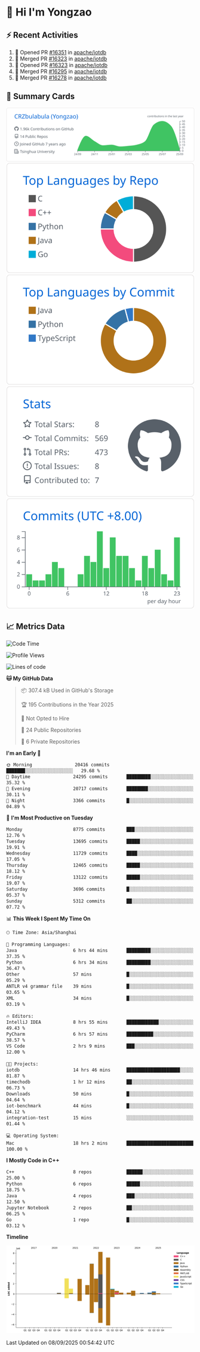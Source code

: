 # 👋 Hi I'm Yongzao

## ⚡ Recent Activities
<!--START_SECTION:activity-->
1. 💪 Opened PR [#16351](https://github.com/apache/iotdb/pull/16351) in [apache/iotdb](https://github.com/apache/iotdb)
2. 🎉 Merged PR [#16323](https://github.com/apache/iotdb/pull/16323) in [apache/iotdb](https://github.com/apache/iotdb)
3. 💪 Opened PR [#16323](https://github.com/apache/iotdb/pull/16323) in [apache/iotdb](https://github.com/apache/iotdb)
4. 🎉 Merged PR [#16295](https://github.com/apache/iotdb/pull/16295) in [apache/iotdb](https://github.com/apache/iotdb)
5. 🎉 Merged PR [#16278](https://github.com/apache/iotdb/pull/16278) in [apache/iotdb](https://github.com/apache/iotdb)
<!--END_SECTION:activity-->

## 🎑 Summary Cards

[![](https://raw.githubusercontent.com/CRZbulabula/CRZbulabula/main/profile-summary-card-output/github/0-profile-details.svg)](https://github.com/vn7n24fzkq/github-profile-summary-cards)
[![](https://raw.githubusercontent.com/CRZbulabula/CRZbulabula/main/profile-summary-card-output/github/1-repos-per-language.svg)](https://github.com/vn7n24fzkq/github-profile-summary-cards) [![](https://raw.githubusercontent.com/CRZbulabula/CRZbulabula/main/profile-summary-card-output/github/2-most-commit-language.svg)](https://github.com/vn7n24fzkq/github-profile-summary-cards)
[![](https://raw.githubusercontent.com/CRZbulabula/CRZbulabula/main/profile-summary-card-output/github/3-stats.svg)](https://github.com/vn7n24fzkq/github-profile-summary-cards) [![](https://raw.githubusercontent.com/CRZbulabula/CRZbulabula/main/profile-summary-card-output/github/4-productive-time.svg)](https://github.com/vn7n24fzkq/github-profile-summary-cards)

## 📈 Metrics Data

<!--START_SECTION:waka-->
![Code Time](http://img.shields.io/badge/Code%20Time-1%2C177%20hrs%2053%20mins-blue)

![Profile Views](http://img.shields.io/badge/Profile%20Views-0-blue)

![Lines of code](https://img.shields.io/badge/From%20Hello%20World%20I%27ve%20Written-36.8%20million%20lines%20of%20code-blue)

**🐱 My GitHub Data** 

> 📦 307.4 kB Used in GitHub's Storage 
 > 
> 🏆 195 Contributions in the Year 2025
 > 
> 🚫 Not Opted to Hire
 > 
> 📜 24 Public Repositories 
 > 
> 🔑 6 Private Repositories 
 > 
**I'm an Early 🐤** 

```text
🌞 Morning                20416 commits       ███████░░░░░░░░░░░░░░░░░░   29.68 % 
🌆 Daytime                24295 commits       █████████░░░░░░░░░░░░░░░░   35.32 % 
🌃 Evening                20717 commits       ████████░░░░░░░░░░░░░░░░░   30.11 % 
🌙 Night                  3366 commits        █░░░░░░░░░░░░░░░░░░░░░░░░   04.89 % 
```
📅 **I'm Most Productive on Tuesday** 

```text
Monday                   8775 commits        ███░░░░░░░░░░░░░░░░░░░░░░   12.76 % 
Tuesday                  13695 commits       █████░░░░░░░░░░░░░░░░░░░░   19.91 % 
Wednesday                11729 commits       ████░░░░░░░░░░░░░░░░░░░░░   17.05 % 
Thursday                 12465 commits       █████░░░░░░░░░░░░░░░░░░░░   18.12 % 
Friday                   13122 commits       █████░░░░░░░░░░░░░░░░░░░░   19.07 % 
Saturday                 3696 commits        █░░░░░░░░░░░░░░░░░░░░░░░░   05.37 % 
Sunday                   5312 commits        ██░░░░░░░░░░░░░░░░░░░░░░░   07.72 % 
```


📊 **This Week I Spent My Time On** 

```text
🕑︎ Time Zone: Asia/Shanghai

💬 Programming Languages: 
Java                     6 hrs 44 mins       █████████░░░░░░░░░░░░░░░░   37.35 % 
Python                   6 hrs 34 mins       █████████░░░░░░░░░░░░░░░░   36.47 % 
Other                    57 mins             █░░░░░░░░░░░░░░░░░░░░░░░░   05.29 % 
ANTLR v4 grammar file    39 mins             █░░░░░░░░░░░░░░░░░░░░░░░░   03.65 % 
XML                      34 mins             █░░░░░░░░░░░░░░░░░░░░░░░░   03.19 % 

🔥 Editors: 
IntelliJ IDEA            8 hrs 55 mins       ████████████░░░░░░░░░░░░░   49.43 % 
PyCharm                  6 hrs 57 mins       ██████████░░░░░░░░░░░░░░░   38.57 % 
VS Code                  2 hrs 9 mins        ███░░░░░░░░░░░░░░░░░░░░░░   12.00 % 

🐱‍💻 Projects: 
iotdb                    14 hrs 46 mins      ████████████████████░░░░░   81.87 % 
timechodb                1 hr 12 mins        ██░░░░░░░░░░░░░░░░░░░░░░░   06.73 % 
Downloads                50 mins             █░░░░░░░░░░░░░░░░░░░░░░░░   04.64 % 
iot-benchmark            44 mins             █░░░░░░░░░░░░░░░░░░░░░░░░   04.12 % 
integration-test         15 mins             ░░░░░░░░░░░░░░░░░░░░░░░░░   01.44 % 

💻 Operating System: 
Mac                      18 hrs 2 mins       █████████████████████████   100.00 % 
```

**I Mostly Code in C++** 

```text
C++                      8 repos             ██████░░░░░░░░░░░░░░░░░░░   25.00 % 
Python                   6 repos             █████░░░░░░░░░░░░░░░░░░░░   18.75 % 
Java                     4 repos             ███░░░░░░░░░░░░░░░░░░░░░░   12.50 % 
Jupyter Notebook         2 repos             ██░░░░░░░░░░░░░░░░░░░░░░░   06.25 % 
Go                       1 repo              █░░░░░░░░░░░░░░░░░░░░░░░░   03.12 % 
```



**Timeline**

![Lines of Code chart](https://raw.githubusercontent.com/CRZbulabula/CRZbulabula/main/assets/bar_graph.png)


 Last Updated on 08/09/2025 00:54:42 UTC
<!--END_SECTION:waka-->

